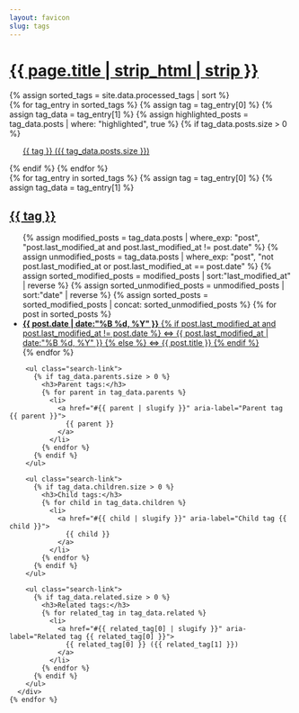 ```yaml
---
layout: favicon
slug: tags
---
```

<h1 class="post-title">
  <a href="#bottom-of-page" aria-label="Go to bottom">
    {{ page.title | strip_html | strip }}
  </a>
</h1>
<div class="post-wrapper" aria-label="List of all tags">
  <aside class="tagged-posts">
    {% assign sorted_tags = site.data.processed_tags | sort %}
    <div class="tag-list">
      {% for tag_entry in sorted_tags %}
        {% assign tag = tag_entry[0] %}
        {% assign tag_data = tag_entry[1] %}
        {% assign highlighted_posts = tag_data.posts | where: "highlighted", true %}
        {% if tag_data.posts.size > 0 %}
          <ul class="search-link">
            <a href="#{{ tag | slugify }}" aria-label="Tag {{ tag }} with {{ tag_data.posts.size }} posts">
              {{ tag }} ({{ tag_data.posts.size }})
            </a>
          </ul>
        {% endif %}
      {% endfor %}
    </div>
  </aside>

  <aside class="tagged-posts">
    {% for tag_entry in sorted_tags %}
      {% assign tag = tag_entry[0] %}
      {% assign tag_data = tag_entry[1] %}
      <div class="tag-list" id="{{ tag | slugify }}" aria-labelledby="{{ tag | slugify | append:"-heading" }}">
        <h2 id="{{ tag | slugify | append:"-heading" }}">
          <a href="#" aria-label="Back to top">{{ tag }}</a>
        </h2>
        <ul class="search-link">
          {% assign modified_posts = tag_data.posts | where_exp: "post", "post.last_modified_at and post.last_modified_at != post.date" %}
          {% assign unmodified_posts = tag_data.posts | where_exp: "post", "not post.last_modified_at or post.last_modified_at == post.date" %}
          {% assign sorted_modified_posts = modified_posts | sort:"last_modified_at" | reverse %}
          {% assign sorted_unmodified_posts = unmodified_posts | sort:"date" | reverse %}
          {% assign sorted_posts = sorted_modified_posts | concat: sorted_unmodified_posts %}
          {% for post in sorted_posts %}
            <li>
              <a href="{{ post.url }}">
                <time datetime="{{ post.date | date_to_xmlschema }}">
                  <strong>{{ post.date | date:"%B %d, %Y" }}</strong>
                </time>
                {% if post.last_modified_at and post.last_modified_at != post.date %}
                  &hArr;
                  <span title="Last updated: {{ post.last_modified_at | date:'%B %d, %Y' }}">
                    {{ post.last_modified_at | date:"%B %d, %Y" }}
                  </span>
                {% else %}
                  &hArr; {{ post.title }}
                {% endif %}
              </a>
            </li>
          {% endfor %}
        </ul>

        <ul class="search-link">
          {% if tag_data.parents.size > 0 %}
            <h3>Parent tags:</h3>
            {% for parent in tag_data.parents %}
              <li>
                <a href="#{{ parent | slugify }}" aria-label="Parent tag {{ parent }}">
                  {{ parent }}
                </a>
              </li>
            {% endfor %}
          {% endif %}
        </ul>

        <ul class="search-link">
          {% if tag_data.children.size > 0 %}
            <h3>Child tags:</h3>
            {% for child in tag_data.children %}
              <li>
                <a href="#{{ child | slugify }}" aria-label="Child tag {{ child }}">
                  {{ child }}
                </a>
              </li>
            {% endfor %}
          {% endif %}
        </ul>

        <ul class="search-link">
          {% if tag_data.related.size > 0 %}
            <h3>Related tags:</h3>
            {% for related_tag in tag_data.related %}
              <li>
                <a href="#{{ related_tag[0] | slugify }}" aria-label="Related tag {{ related_tag[0] }}">
                  {{ related_tag[0] }} ({{ related_tag[1] }})
                </a>
              </li>
            {% endfor %}
          {% endif %}
        </ul>
      </div>
    {% endfor %}
  </aside>
</div>
